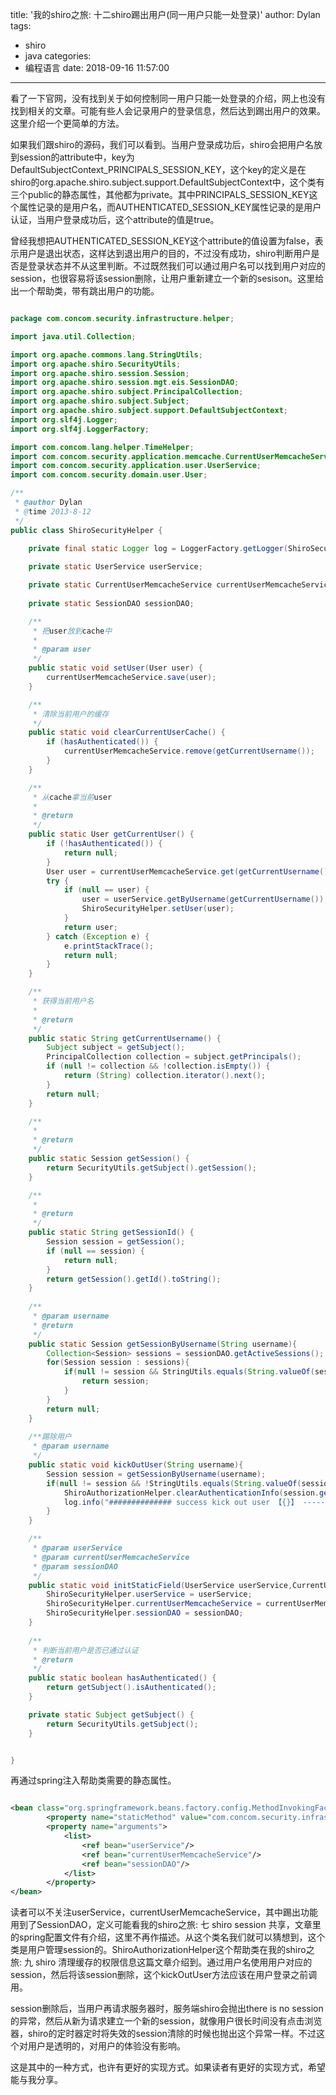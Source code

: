 title: '我的shiro之旅: 十二shiro踢出用户(同一用户只能一处登录)'
author: Dylan
tags:
  - shiro
  - java
categories:
  - 编程语言
date: 2018-09-16 11:57:00
---
看了一下官网，没有找到关于如何控制同一用户只能一处登录的介绍，网上也没有找到相关的文章。可能有些人会记录用户的登录信息，然后达到踢出用户的效果。这里介绍一个更简单的方法。

如果我们跟shiro的源码，我们可以看到。当用户登录成功后，shiro会把用户名放到session的attribute中，key为DefaultSubjectContext_PRINCIPALS_SESSION_KEY，这个key的定义是在shiro的org.apache.shiro.subject.support.DefaultSubjectContext中，这个类有三个public的静态属性，其他都为private。其中PRINCIPALS_SESSION_KEY这个属性记录的是用户名，而AUTHENTICATED_SESSION_KEY属性记录的是用户认证，当用户登录成功后，这个attribute的值是true。

曾经我想把AUTHENTICATED_SESSION_KEY这个attribute的值设置为false，表示用户是退出状态，这样达到退出用户的目的，不过没有成功，shiro判断用户是否是登录状态并不从这里判断。不过既然我们可以通过用户名可以找到用户对应的session，也很容易将该session删除，让用户重新建立一个新的sesison。这里给出一个帮助类，带有跳出用户的功能。

```java

package com.concom.security.infrastructure.helper;

import java.util.Collection;

import org.apache.commons.lang.StringUtils;
import org.apache.shiro.SecurityUtils;
import org.apache.shiro.session.Session;
import org.apache.shiro.session.mgt.eis.SessionDAO;
import org.apache.shiro.subject.PrincipalCollection;
import org.apache.shiro.subject.Subject;
import org.apache.shiro.subject.support.DefaultSubjectContext;
import org.slf4j.Logger;
import org.slf4j.LoggerFactory;

import com.concom.lang.helper.TimeHelper;
import com.concom.security.application.memcache.CurrentUserMemcacheService;
import com.concom.security.application.user.UserService;
import com.concom.security.domain.user.User;

/**
 * @author Dylan
 * @time 2013-8-12
 */
public class ShiroSecurityHelper {
	
	private final static Logger log = LoggerFactory.getLogger(ShiroSecurityHelper.class);

	private static UserService userService;

	private static CurrentUserMemcacheService currentUserMemcacheService;
	
	private static SessionDAO sessionDAO;

	/**
	 * 把user放到cache中
	 * 
	 * @param user
	 */
	public static void setUser(User user) {
		currentUserMemcacheService.save(user);
	}

	/**
	 * 清除当前用户的缓存
	 */
	public static void clearCurrentUserCache() {
		if (hasAuthenticated()) {
			currentUserMemcacheService.remove(getCurrentUsername());
		}
	}

	/**
	 * 从cache拿当前user
	 * 
	 * @return
	 */
	public static User getCurrentUser() {
		if (!hasAuthenticated()) {
			return null;
		}
		User user = currentUserMemcacheService.get(getCurrentUsername());
		try {
			if (null == user) {
				user = userService.getByUsername(getCurrentUsername());
				ShiroSecurityHelper.setUser(user);
			}
			return user;
		} catch (Exception e) {
			e.printStackTrace();
			return null;
		}
	}

	/**
	 * 获得当前用户名
	 * 
	 * @return
	 */
	public static String getCurrentUsername() {
		Subject subject = getSubject();
		PrincipalCollection collection = subject.getPrincipals();
		if (null != collection && !collection.isEmpty()) {
			return (String) collection.iterator().next();
		}
		return null;
	}

	/**
	 * 
	 * @return
	 */
	public static Session getSession() {
		return SecurityUtils.getSubject().getSession();
	}

	/**
	 * 
	 * @return
	 */
	public static String getSessionId() {
		Session session = getSession();
		if (null == session) {
			return null;
		}
		return getSession().getId().toString();
	}
	
	/**
	 * @param username
	 * @return
	 */
	public static Session getSessionByUsername(String username){
		Collection<Session> sessions = sessionDAO.getActiveSessions();
		for(Session session : sessions){
			if(null != session && StringUtils.equals(String.valueOf(session.getAttribute(DefaultSubjectContext.PRINCIPALS_SESSION_KEY)), username)){
				return session;
			}
		}
		return null;
	}
	
	/**踢除用户
	 * @param username
	 */
	public static void kickOutUser(String username){
		Session session = getSessionByUsername(username);
		if(null != session && !StringUtils.equals(String.valueOf(session.getId()), ShiroSecurityHelper.getSessionId())){
			ShiroAuthorizationHelper.clearAuthenticationInfo(session.getId());
			log.info("############## success kick out user 【{}】 ------ {} #################", username,TimeHelper.getCurrentTime());
		}
	}

	/**
	 * @param userService
	 * @param currentUserMemcacheService
	 * @param sessionDAO
	 */
	public static void initStaticField(UserService userService,CurrentUserMemcacheService currentUserMemcacheService,SessionDAO sessionDAO){
		ShiroSecurityHelper.userService = userService;
		ShiroSecurityHelper.currentUserMemcacheService = currentUserMemcacheService;
		ShiroSecurityHelper.sessionDAO = sessionDAO;
	}
	
	/**
	 * 判断当前用户是否已通过认证
	 * @return
	 */
	public static boolean hasAuthenticated() {
		return getSubject().isAuthenticated();
	}

	private static Subject getSubject() {
		return SecurityUtils.getSubject();
	}


}
```
再通过spring注入帮助类需要的静态属性。

```xml

<bean class="org.springframework.beans.factory.config.MethodInvokingFactoryBean">
		<property name="staticMethod" value="com.concom.security.infrastructure.helper.ShiroSecurityHelper.initStaticField" />
		<property name="arguments">
			<list>
				<ref bean="userService"/>
				<ref bean="currentUserMemcacheService"/>
				<ref bean="sessionDAO"/>
			</list>
		</property>
</bean>
```
读者可以不关注userService，currentUserMemcacheService，其中踢出功能用到了SessionDAO，定义可能看我的shiro之旅: 七 shiro session 共享，文章里的spring配置文件有介绍，这里不再作描述。从这个类名我们就可以猜想到，这个类是用户管理session的。ShiroAuthorizationHelper这个帮助类在我的shiro之旅: 九 shiro 清理缓存的权限信息这篇文章介绍到。通过用户名使用用户对应的session，然后将该session删除，这个kickOutUser方法应该在用户登录之前调用。

session删除后，当用户再请求服务器时，服务端shiro会抛出there is no session的异常，然后从新为请求建立一个新的session，就像用户很长时间没有点击浏览器，shiro的定时器定时将失效的session清除的时候也抛出这个异常一样。不过这个对用户是透明的，对用户的体验没有影响。

这是其中的一种方式，也许有更好的实现方式。如果读者有更好的实现方式，希望能与我分享。